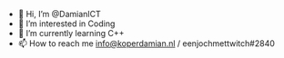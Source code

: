 - 👋 Hi, I’m @DamianICT
- 👀 I’m interested in Coding
- 🌱 I’m currently learning C++
- 📫 How to reach me info@koperdamian.nl / eenjochmettwitch#2840

<!---
DamianICT/DamianICT is a ✨ special ✨ repository because its `README.md` (this file) appears on your GitHub profile.
You can click the Preview link to take a look at your changes.
--->
